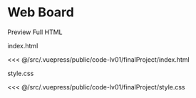 # Web Board

<StaticLink :href="$withBase('/code-lv01/finalProject/index.html')">Preview Full HTML</StaticLink>

index.html

<<< @/src/.vuepress/public/code-lv01/finalProject/index.html

style.css

<<< @/src/.vuepress/public/code-lv01/finalProject/style.css

